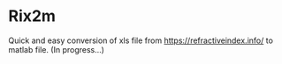 # Rix2m
Quick and easy conversion of xls file from https://refractiveindex.info/ to matlab file. (In progress...)
